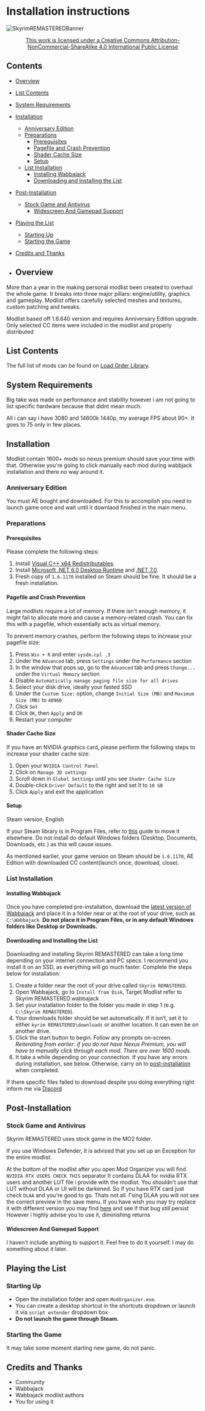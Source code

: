 # Installation instructions

![SkyrimREMASTEREDBanner](https://github.com/Tpiac/Skyrim-REMASTERED/assets/154772540/d4d99a42-a0e5-4ccc-b7e6-fd10aa5d2269)

<p align="center">
  <a href="https://creativecommons.org/licenses/by-nc-sa/4.0/">This work is licensed under a Creative Commons Attribution-NonCommercial-ShareAlike 4.0 International Public License</a>
</p>

## Contents
- [Overview](#overview)
- [List Contents](#list-contents)
- [System Requirements](#system-requirements)
- [Installation](#installation)
  - [Anniversary Edition](#anniversary-edition)
  - [Preparations](#preparations)
    - [Prerequisites](#prerequisites)
    - [Pagefile and Crash Prevention](#pagefile-and-crash-prevention)
    - [Shader Cache Size](#shader-cache-size)
    - [Setup](#setup)
  - [List Installation](#list-installation)
    - [Installing Wabbajack](#installing-wabbajack)
    - [Downloading and Installing the List](#downloading-and-installing-the-list)
- [Post-Installation](#post-installation)
  - [Stock Game and Antivirus](#stock-game-and-antivirus)
    - [Widescreen And Gamepad Support](#Widescreen-And-Gamepad-Support)
- [Playing the List](#playing-the-list)
  - [Starting Up](#starting-up)
  - [Starting the Game](#starting-the-game)
- [Credits and Thanks](#credits-and-thanks)

- ## Overview

More than a year in the making personal modlist been created to overhaul the whole game. It breaks into three major pillars: engine/utility, graphics and gameplay. Modlist offers carefully selected meshes and textures, custom patching and tweaks. 

Modlist based off 1.6.640 version and requires Anniversary Edition upgrade. Only selected CC items were included in the modlist and properly distributed

## List Contents

The full list of mods can be found on [Load Order Library](https://loadorderlibrary.com/lists/skyrim-remastered-1).

## System Requirements

Big take was made on performance and stability however i am not going to list specific hardware because that didnt mean much.

All i can say i have 3080 and 14600k 1440p, my average FPS about 90+. It goes to 75 only in few places.

## Installation

Modlist contain 1600+ mods so nexus premium should save your time with that. Otherwise you're going to click manually each mod during wabbjack installation and there no way around it.

### Anniversary Edition

You must AE bought and downloaded. For this to accomplish you need to launch game once and wait until it downlaod finished in the main menu. 

### Preparations

#### Prerequisites

Please complete the following steps:
1. Install [Visual C++ x64 Redistributables](https://aka.ms/vs/17/release/vc_redist.x64.exe).
2. Install [Microsoft .NET 6.0 Desktop Runtime](https://dotnet.microsoft.com/en-us/download/dotnet/6.0/runtime) and [.NET 7.0](https://dotnet.microsoft.com/en-us/download/dotnet/7.0/runtime).
3. Fresh copy of `1.6.1170` installed on Steam should be fine. It should be a fresh installation.

#### Pagefile and Crash Prevention

Large modlists require a lot of memory. If there isn't enough memory, it might fail to allocate more and cause a memory-related crash. You can fix this with a pagefile, which essentially acts as virtual memory.

To prevent memory crashes, perform the following steps to increase your pagefile size:
1. Press `Win + R` and enter `sysdm.cpl ,3`
2. Under the `Advanced` tab, press `Settings` under the `Performance` section
3. In the window that pops up, go to the `Advanced` tab and press `Change...` under the `Virtual Memory` section
4. Disable `Automatically manage paging file size for all drives`
5. Select your disk drive, ideally your fasted SSD
6. Under the `Custom Size:` option, change `Initial Size (MB)` and `Maximum Size (MB)` to `40960`
7. Click `Set`
8. Click `OK`, then `Apply` and `OK`
9. Restart your computer

#### Shader Cache Size

If you have an NVIDIA graphics card, please perform the following steps to increase your shader cache size:
1. Open your `NVIDIA Control Panel`
2. Click on `Manage 3D settings`
3. Scroll down in `Global Settings` until you see `Shader Cache Size`
4. Double-click `Driver Default` to the right and set it to `10 GB`
5. Click `Apply` and exit the application

#### Setup

Steam version, English

If your Steam library is in Program Files, refer to [this](https://github.com/LostDragonist/steam-library-setup-tool/wiki/Usage-Guide) guide to move it elsewhere. Do not install do default Windows folders (Desktop, Documents, Downloads, etc.) as this will cause issues.

As mentioned earlier, your game version on Steam should be `1.6.1170`, AE Edition with downloaded CC content(launch once, download, close).

### List Installation

#### Installing Wabbajack

Once you have completed pre-installation, download the [latest version of Wabbajack](https://www.wabbajack.org/) and place it in a folder near or at the root of your drive, such as `C:\Wabbajack`. **Do not place it in Program Files, or in any default Windows folders like Desktop or Downloads.**

#### Downloading and Installing the List

Downloading and installing Skyrim REMASTERED can take a long time depending on your internet connection and PC specs. I recommend you install it on an SSD, as everything will go much faster. Complete the steps below for installation:
1. Create a folder near the root of your drive called `Skyrim REMASTERED`.
2. Open Wabbajack, go to `Install from Disk`, Target Modlist refer to Skyrim REMASTERED.wabbajack
3. Set your installation folder to the folder you made in step 1 (e.g. `C:\Skyrim REMASTERED`).
5. Your downloads folder should be set automatically. If it isn’t, set it to either `kyrim REMASTERED\downloads` or another location. It can even be on another drive.
6. Click the start button to begin. Follow any prompts on-screen. *Reiterating from earlier: if you do not have Nexus Premium, you will have to manually click through each mod. There are over 1600 mods.*
7. It take a while depending on your connection. If you have any errors during installation, see below. Otherwise, carry on to [post-installation](#post-installation) when completed.

If there specific files failed to download despite you doing everything right inform me via [Discord](https://discord.gg/AHW33bnUb5)

## Post-Installation

### Stock Game and Antivirus

Skyrim REMASTERED uses stock game in the MO2 folder. 

If you use Windows Defender, it is advised that you set up an Exception for the entire modlist. 

At the bottom of the modlist after you open Mod Organizer you will find `NVIDIA RTX USERS CHECK THIS` separator
 It contains DLAA for nvidia RTX users and another LUT file i provide with the modlist. You shouldn't use that LUT without DLAA or UI will be darkened. So if you have RTX card just check `DLAA` and you're good to go.
 Thats not all. Гsing DLAA you will not see the correct preview in the save menu. If you have wish you may try replace it with different version you may find [here](https://www.techpowerup.com/download/nvidia-dlss-dll/) and see if that bug still persist
 However i highly advise you to use it, diminishing returns

#### Widescreen And Gamepad Support

I haven't include anything to support it. Feel free to do it yourself. I may do something about it later.

## Playing the List

### Starting Up

- Open the installation folder and open `ModOrganizer.exe`.
- You can create a desktop shortcut in the shortcuts dropdown or launch it via `script extender` dropdown box 
- **Do not launch the game through Steam.**

### Starting the Game

It may take some moment starting new game, do not panic.

## Credits and Thanks

- Community
- Wabbajack
- Wabbajack modlist authors
- You for using it
